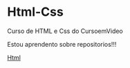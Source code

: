 # Html-Css
 Curso de HTML e Css do CursoemVideo

Estou aprendento sobre repositorios!!!

<a href="https://github.com/LucasLiberio/Html-Css/Exercicios/00/site-basico.html" target="_blank">Html</a>